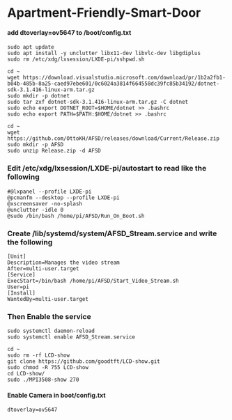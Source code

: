 # Apartment-Friendly-Smart-Door

#### add dtoverlay=ov5647 to /boot/config.txt

```
sudo apt update
sudo apt install -y unclutter libx11-dev libvlc-dev libgdiplus
sudo rm /etc/xdg/lxsession/LXDE-pi/sshpwd.sh
```
```
cd ~
wget https://download.visualstudio.microsoft.com/download/pr/1b2a2fb1-b04b-485b-8a25-caed97ebe601/0c6024a3814f664558dc39fc85b34192/dotnet-sdk-3.1.416-linux-arm.tar.gz
sudo mkdir -p dotnet
sudo tar zxf dotnet-sdk-3.1.416-linux-arm.tar.gz -C dotnet
sudo echo export DOTNET_ROOT=$HOME/dotnet >> .bashrc
sudo echo export PATH=$PATH:$HOME/dotnet >> .bashrc
```
```
cd ~
wget https://github.com/OttoKH/AFSD/releases/download/Current/Release.zip
sudo mkdir -p AFSD
sudo unzip Release.zip -d AFSD
```
### Edit /etc/xdg/lxsession/LXDE-pi/autostart to read like the following
```
#@lxpanel --profile LXDE-pi
@pcmanfm --desktop --profile LXDE-pi
@xscreensaver -no-splash
@unclutter -idle 0
@sudo /bin/bash /home/pi/AFSD/Run_On_Boot.sh
```
### Create /lib/systemd/system/AFSD_Stream.service and write the following
```
[Unit]
Description=Manages the video stream
After=multi-user.target
[Service]
ExecStart=/bin/bash /home/pi/AFSD/Start_Video_Stream.sh
User=pi
[Install]
WantedBy=multi-user.target
```
### Then Enable the service
```
sudo systemctl daemon-reload
sudo systemctl enable AFSD_Stream.service 
```
```
cd ~
sudo rm -rf LCD-show
git clone https://github.com/goodtft/LCD-show.git
sudo chmod -R 755 LCD-show
cd LCD-show/
sudo ./MPI3508-show 270
```

#### Enable Camera in boot/config.txt
```
dtoverlay=ov5647
```
